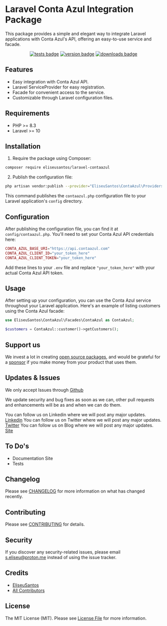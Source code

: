 # Laravel Conta Azul Integration Package
This package provides a simple and elegant way to integrate Laravel applications with Conta Azul's API, offering an easy-to-use service and facade.

<p align="center">
 <a href="https://github.com/EliseuSantos/laravel-contaazul/actions?query=workflow%3ATests"><img src="https://github.com/EliseuSantos/laravel-contaazul/workflows/Tests/badge.svg" style="max-width:100%;"  alt="tests badge"></a>
 <a href="https://packagist.org/packages/eliseusantos/laravel-contaazul"><img src="https://img.shields.io/packagist/v/EliseuSantos/laravel-contaazul.svg?style=flat-square" alt="version badge"/></a>
 <a href="https://packagist.org/packages/eliseusantos/laravel-contaazul"><img src="https://img.shields.io/packagist/dt/EliseuSantos/laravel-contaazul.svg?style=flat-square" alt="downloads badge"/></a>
</p>

## Features

- Easy integration with Conta Azul API.
- Laravel ServiceProvider for easy registration.
- Facade for convenient access to the service.
- Customizable through Laravel configuration files.

## Requirements

- PHP >= 8.3
- Laravel >= 10

## Installation

1. Require the package using Composer:

```bash
composer require eliseusantos/laravel-contaazul
```

2. Publish the configuration file:

```bash
php artisan vendor:publish --provider="EliseuSantos\ContaAzul\Providers\ContaAzulServiceProvider"
```

This command publishes the `contaazul.php` configuration file to your Laravel application's `config` directory.

## Configuration

After publishing the configuration file, you can find it at `config/contaazul.php`. You'll need to set your Conta Azul API credentials here:

```php
CONTA_AZUL_BASE_URI="https://api.contaazul.com"
CONTA_AZUL_CLIENT_ID="your_token_here"
CONTA_AZUL_CLIENT_TOKEN="your_token_here"
```

Add these lines to your `.env` file and replace `"your_token_here"` with your actual Conta Azul API token.


## Usage

After setting up your configuration, you can use the Conta Azul service throughout your Laravel application. Here's an example of listing customers using the Conta Azul facade:

```php
use EliseuSantos\ContaAzul\Facades\ContaAzul as ContaAzul;

$customers = ContaAzul::customer()->getCustomers();
```

## Support us

We invest a lot in creating [open source packages](https://macsidigital.co.uk/open-source), and would be grateful for a [sponsor](https://github.com/sponsors/MacsiDigital) if you make money from your product that uses them.

## Updates & Issues

We only accept Issues through [Github](https://github.com/EliseuSantos/laravel-contaazul)

We update security and bug fixes as soon as we can, other pull requests and enhancements will be as and when we can do them.

You can follow us on Linkedin where we will post any major updates. [Linkedin](https://www.linkedin.com/in/eliseusantos)
You can follow us on Twitter where we will post any major updates. [Twitter](https://twitter.com/Eliseu__Santos)
You can follow us on Blog where we will post any major updates. [Site](https://infoneeded.ghost.io)

## To Do's

- Documentation Site
- Tests

## Changelog

Please see [CHANGELOG](CHANGELOG.md) for more information on what has changed recently.

## Contributing

Please see [CONTRIBUTING](CONTRIBUTING.md) for details.

## Security

If you discover any security-related issues, please email [s.eliseu@proton.me](mailto:info@macsi.co.uk) instead of using the issue tracker.

## Credits

- [EliseuSantos](https://github.com/EliseuSantos)
- [All Contributors](../../contributors)

## License

The MIT License (MIT). Please see [License File](LICENSE.md) for more information.
